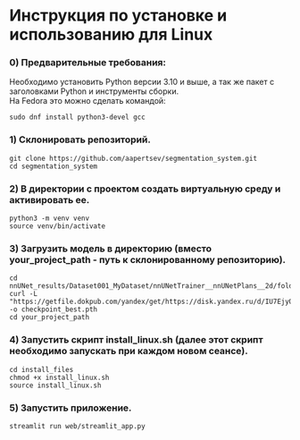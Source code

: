
# Инструкция по установке и использованию для Linux
### 0) Предварительные требования:
Необходимо установить Python версии 3.10 и выше, а так же пакет с заголовками Python и инструменты сборки.  
На Fedora это можно сделать командой:
```
sudo dnf install python3-devel gcc
```

### 1) Склонировать репозиторий.
```
git clone https://github.com/aapertsev/segmentation_system.git
cd segmentation_system
```

### 2) В директории с проектом создать виртуальную среду и активировать ее.
```
python3 -m venv venv
source venv/bin/activate
```
### 3) Загрузить модель в директорию (вместо your_project_path - путь к склонированному репозиторию).

```
cd nnUNet_results/Dataset001_MyDataset/nnUNetTrainer__nnUNetPlans__2d/fold_4
curl -L "https://getfile.dokpub.com/yandex/get/https://disk.yandex.ru/d/IU7EjyQU11UVog" -o checkpoint_best.pth
cd your_project_path
```

### 4) Запустить скрипт install_linux.sh (далее этот скрипт необходимо запускать при каждом новом сеансе).
```
cd install_files
chmod +x install_linux.sh
source install_linux.sh
```

### 5) Запустить приложение.
```
streamlit run web/streamlit_app.py
```
